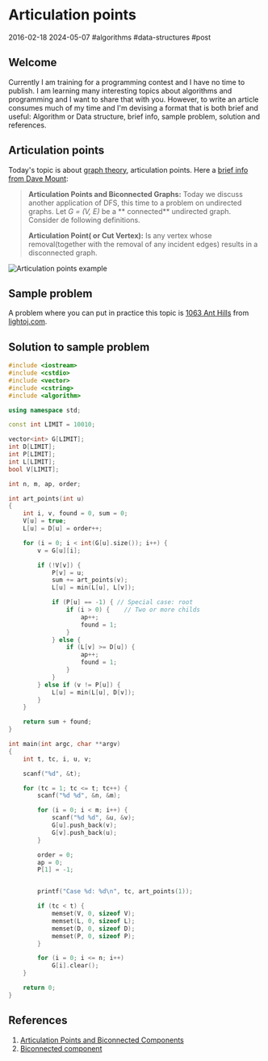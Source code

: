 # Articulation points
2016-02-18 2024-05-07 #algorithms #data-structures #post

## Welcome

Currently I am training for a programming contest and I have no time to publish. I am learning many interesting topics about algorithms and programming and I want to share that with you. However, to write an article consumes much of my time and I'm devising a format that is both brief and useful: Algorithm or Data structure, brief info, sample problem, solution and references.

## Articulation points

Today's topic is about [graph theory](http://en.wikipedia.org/wiki/Graph_theory), articulation points. Here a [brief info from Dave Mount](http://www.cs.umd.edu/~samir/451/bc.ps):

> **Articulation Points and Biconnected Graphs:** Today we discuss another application of DFS, this time to a problem on undirected graphs. Let *G = (V, E)* be a ** connected** undirected graph. Consider de following definitions.
> 
> **Articulation Point( or Cut Vertex):** Is any vertex whose removal(together with the removal of any incident edges) results in a disconnected graph.

![Articulation points example](/articulation-points/artpoints.svg)

## Sample problem

A problem where you can put in practice this topic is [1063 Ant Hills](https://lightoj.com/volume_showproblem.php?problem=1063) from [lightoj.com](https://lightoj.com).

## Solution to sample problem

```cpp
#include <iostream>
#include <cstdio>
#include <vector>
#include <cstring>
#include <algorithm>

using namespace std;

const int LIMIT = 10010;

vector<int> G[LIMIT];
int D[LIMIT];
int P[LIMIT];
int L[LIMIT];
bool V[LIMIT];

int n, m, ap, order;

int art_points(int u)
{
    int i, v, found = 0, sum = 0;
    V[u] = true;
    L[u] = D[u] = order++;

    for (i = 0; i < int(G[u].size()); i++) {
        v = G[u][i];

        if (!V[v]) {
            P[v] = u;
            sum += art_points(v);
            L[u] = min(L[u], L[v]);

            if (P[u] == -1) { // Special case: root
                if (i > 0) {    // Two or more childs
                    ap++;
                    found = 1;
                }
            } else {
                if (L[v] >= D[u]) {
                    ap++;
                    found = 1;
                }
            }
        } else if (v != P[u]) {
            L[u] = min(L[u], D[v]);
        }
    }

    return sum + found;
}

int main(int argc, char **argv)
{
    int t, tc, i, u, v;

    scanf("%d", &t);

    for (tc = 1; tc <= t; tc++) {
        scanf("%d %d", &n, &m);

        for (i = 0; i < m; i++) {
            scanf("%d %d", &u, &v);
            G[u].push_back(v);
            G[v].push_back(u);
        }

        order = 0;
        ap = 0;
        P[1] = -1;


        printf("Case %d: %d\n", tc, art_points(1));

        if (tc < t) {
            memset(V, 0, sizeof V);
            memset(L, 0, sizeof L);
            memset(D, 0, sizeof D);
            memset(P, 0, sizeof P);
        }

        for (i = 0; i <= n; i++)
            G[i].clear();
    }

    return 0;
}

```

## References

1. [Articulation Points and Biconnected Components](http://www.cs.umd.edu/~samir/451/bc.ps)
3. [Biconnected component](http://en.wikipedia.org/wiki/Biconnected_component)
